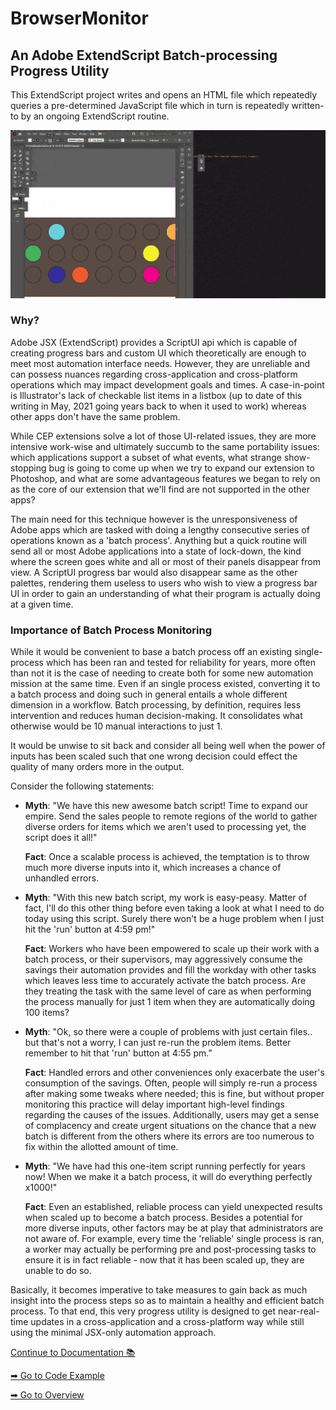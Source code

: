 # BrowserMonitor
## An Adobe ExtendScript Batch-processing Progress Utility

This ExtendScript project writes and opens an HTML file which repeatedly queries a pre-determined JavaScript file which in turn is repeatedly written-to by an ongoing ExtendScript routine.

![Completion-Test-Image](images/CompletionTest-e.gif)

### Why?
Adobe JSX (ExtendScript) provides a ScriptUI api which is capable of creating progress bars and custom UI which theoretically are enough to meet most automation interface needs. However, they are unreliable and can possess nuances regarding cross-application and cross-platform operations which may impact development goals and times. A case-in-point is Illustrator's lack of checkable list items in a listbox (up to date of this writing in May, 2021 going years back to when it used to work) whereas other apps don't have the same problem.

While CEP extensions solve a lot of those UI-related issues, they are more intensive work-wise and ultimately succumb to the same portability issues: which applications support a subset of what events, what strange show-stopping bug is going to come up when we try to expand our extension to Photoshop, and what are some advantageous features we began to rely on as the core of our extension that we'll find are not supported in the other apps?

The main need for this technique however is the unresponsiveness of Adobe apps which are tasked with doing a lengthy consecutive series of operations known as a 'batch process'. Anything but a quick routine will send all or most Adobe applications into a state of lock-down, the kind where the screen goes white and all or most of their panels disappear from view. A ScriptUI progress bar would also disappear same as the other palettes, rendering them useless to users who wish to view a progress bar UI in order to gain an understanding of what their program is actually doing at a given time.

### Importance of Batch Process Monitoring
While it would be convenient to base a batch process off an existing single-process which has been ran and tested for reliability for years, more often than not it is the case of needing to create both for some new automation mission at the same time. Even if an single process existed, converting it to a batch process and doing such in general entails a whole different dimension in a workflow. Batch processing, by definition, requires less intervention and reduces human decision-making. It consolidates what otherwise would be 10 manual interactions to just 1.

It would be unwise to sit back and consider all being well when the power of inputs has been scaled such that one wrong decision could effect the quality of many orders more in the output.

Consider the following statements:

* 
	**Myth**: "We have this new awesome batch script! Time to expand our empire. Send the sales people to remote regions of the world to gather diverse orders for items which we aren't used to processing yet, the script does it all!"
	
	**Fact**: Once a scalable process is achieved, the temptation is to throw much more diverse inputs into it, which increases a chance of unhandled errors.

* 
	**Myth**: "With this new batch script, my work is easy-peasy. Matter of fact, I'll do this other thing before even taking a look at what I need to do today using this script. Surely there won't be a huge problem when I just hit the 'run' button at 4:59 pm!"

	**Fact**: Workers who have been empowered to scale up their work with a batch process, or their supervisors, may aggressively consume the savings their automation provides and fill the workday with other tasks which leaves less time to accurately activate the batch process. Are they treating the task with the same level of care as when performing the process manually for just 1 item when they are automatically doing 100 items?

* 
	**Myth**: "Ok, so there were a couple of problems with just certain files.. but that's not a worry, I can just re-run the problem items. Better remember to hit that 'run' button at 4:55 pm."

	**Fact**: Handled errors and other conveniences only exacerbate the user's consumption of the savings. Often, people will simply re-run a process after making some tweaks where needed; this is fine, but without proper monitoring this practice will delay important high-level findings regarding the causes of the issues. Additionally, users may get a sense of complacency and create urgent situations on the chance that a new batch is different from the others where its errors are too numerous to fix within the allotted amount of time.

* 
	**Myth**: "We have had this one-item script running perfectly for years now! When we make it a batch process, it will do everything perfectly x1000!"

	**Fact**: Even an established, reliable process can yield unexpected results when scaled up to become a batch process. Besides a potential for more diverse inputs, other factors may be at play that administrators are not aware of. For example, every time the 'reliable' single process is ran, a worker may actually be performing pre and post-processing tasks to ensure it is in fact reliable - now that it has been scaled up, they are unable to do so.

Basically, it becomes imperative to take measures to gain back as much insight into the process steps so as to maintain a healthy and efficient batch process. To that end, this very progress utility is designed to get near-real-time updates in a cross-application and a cross-platform way while still using the minimal JSX-only automation approach.

[Continue to Documentation 📚](Documentation.md)

[➡ Go to Code Example](Code%20Example.md)

[➡ Go to Overview](Overview.md)